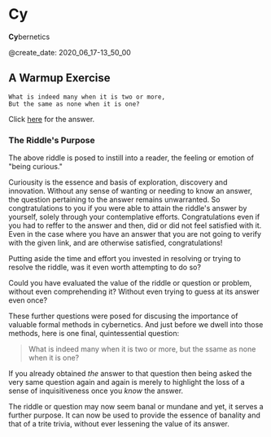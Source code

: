 # Cy
**Cy**bernetics

@create_date: 2020_06_17-13_50_00

## A Warmup Exercise
```
What is indeed many when it is two or more,
But the same as none when it is one?
```

Click [here](https://github.com/lightning-chasers/options-decisions/blob/master/README.md) for the answer.

### The Riddle's Purpose
The above riddle is posed to instill into a reader, the feeling or emotion of "being curious."   

Curiousity is the essence and basis of exploration, discovery and innovation.
Without any sense of wanting or needing to know an answer, the question pertaining to the answer remains unwarranted.
So congtratulations to you if you were able to attain the riddle's answer by yourself, solely through your contemplative efforts.
Congratulations even if you had to reffer to the answer and then, did or did not feel satisfied with it.
Even in the case where you have an answer that you are not going to verify with the given link, and are otherwise satisfied, congratulations!

Putting aside the time and effort you invested in resolving or trying to resolve the riddle, was it even worth attempting to do so?

Could you have evaluated the value of the riddle or question or problem, without even comprehending it? 
Without even trying to guess at its answer even once?

These further questions were posed for discusing the importance of valuable formal methods in cybernetics.
And just before we dwell into those methods, here is one final, quintessential question:

> What is indeed many when it is two or more, but the ssame as none when it is one? 

If you already obtained *the* answer to that question then being asked the very same question again and again is merely to highlight the loss of a sense of inquisitiveness once you *know* the answer.

The riddle or question may now seem banal or mundane and yet, it serves a further purpose.
It can now be used to provide the essence of banality and that of a trite trivia, without ever lessening the value of its answer. 
